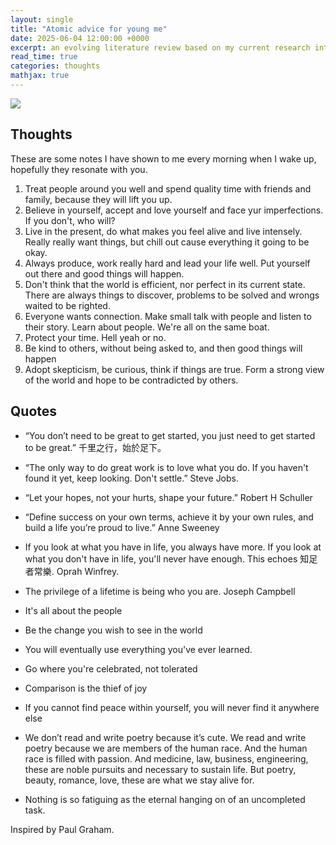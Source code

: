 ```yaml
---
layout: single
title: "Atomic advice for young me"
date: 2025-06-04 12:00:00 +0000
excerpt: an evolving literature review based on my current research interests
read_time: true
categories: thoughts
mathjax: true
---
```


![](https://images.unsplash.com/photo-1505159940484-eb2b9f2588e2?q=80&w=2070&auto=format&fit=crop&ixlib=rb-4.0.3&ixid=M3wxMjA3fDB8MHxwaG90by1wYWdlfHx8fGVufDB8fHx8fA%3D%3D)

## Thoughts

These are some notes I have shown to me every morning when I wake up, hopefully they resonate with you.

1. Treat people around you well and spend quality time with friends and family, because they will lift you up.
1. Believe in yourself, accept and love yourself and face yur imperfections. If you don't, who will?
1. Live in the present, do what makes you feel alive and live intensely. Really really want things, but chill out cause everything it going to be okay.
1. Always produce, work really hard and lead your life well. Put yourself out there and good things will happen.
1. Don't think that the world is efficient, nor perfect in its current state. There are always things to discover, problems to be solved and wrongs waited to be righted.
1. Everyone wants connection. Make small talk with people and listen to their story. Learn about people. We're all on the same boat.
1. Protect your time. Hell yeah or no.
1. Be kind to others, without being asked to, and then good things will happen
1. Adopt skepticism, be curious, think if things are true. Form a strong view of the world and hope to be contradicted by others.

## Quotes

- “You don’t need to be great to get started, you just need to get started to be great.” 千里之行，始於足下。

- “The only way to do great work is to love what you do. If you haven't found it yet, keep looking. Don't settle.” Steve Jobs.

- “Let your hopes, not your hurts, shape your future.” Robert H Schuller

- “Define success on your own terms, achieve it by your own rules, and build a life you’re proud to live.” Anne Sweeney

- If you look at what you have in life, you always have more. If you look at what you don't have in life, you'll never have enough. This echoes 知足者常樂. Oprah Winfrey.

- The privilege of a lifetime is being who you are. Joseph Campbell

- It's all about the people

- Be the change you wish to see in the world

- You will eventually use everything you've ever learned.

- Go where you're celebrated, not tolerated

- Comparison is the thief of joy

- If you cannot find peace within yourself, you will never find it anywhere else

- We don’t read and write poetry because it’s cute. We read and write poetry because we are members of the human race. And the human race is filled with passion. And medicine, law, business, engineering, these are noble pursuits and necessary to sustain life. But poetry, beauty, romance, love, these are what we stay alive for.

- Nothing is so fatiguing as the eternal hanging on of an uncompleted task.

Inspired by Paul Graham.
